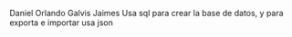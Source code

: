 Daniel Orlando Galvis Jaimes
Usa sql para crear la base de datos, y para exporta e importar usa json
